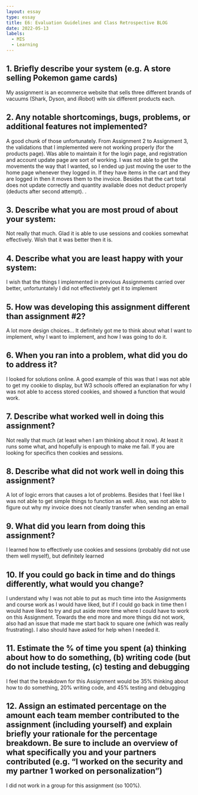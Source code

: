 ```yaml
---
layout: essay
type: essay
title: E6: Evaluation Guidelines and Class Retrospective BLOG
date: 2022-05-13
labels:
  - MIS
  - Learning
---
```

## 1. Briefly describe your system (e.g. A store selling Pokemon game cards)
My assignment is an ecommerce website that sells three different brands of vacuums (Shark, Dyson, and iRobot) with six different products each. 
## 2. Any notable shortcomings, bugs, problems, or additional features not implemented?
A good chunk of those unfortunately.  From Assignment 2 to Assignment 3, the validations that I implemented were not working properly (for the products page). Was able to maintain it for the login page, and registration and account update page are sort of working. I was not able to get the movements the way that I wanted, so I ended up just moving the user to the home page whenever they logged in. If they have items in the cart and they are logged in then it moves them to the invoice. Besides that the cart total does not update correctly and quantity available does not deduct properly (deducts after second attempt). . 
## 3. Describe what you are most proud of about your system:
Not really that much. Glad it is able to use sessions and cookies somewhat effectively. Wish that it was better then it is.
## 4. Describe what you are least happy with your system:
I wish that the things I implemented in previous Assignments carried over better, unfortuntately I did not effectivetely get it to implement
## 5. How was developing this assignment different than assignment #2?
A lot more design choices... It definitely got me to think about what I want to implement, why I want to implement, and how I was going to do it.
## 6. When you ran into a problem, what did you do to address it?
I looked for solutions online. A good example of this was that I was not able to get my cookie to display, but W3 schools offered an explanation for why I was not able to access stored cookies, and showed a function that would work.
## 7. Describe what worked well in doing this assignment?
Not really that much (at least when I am thinking about it now). At least it runs some what, and hopefully is enpough to make me fail. If you are looking for specifics then cookies and sessions. 
## 8. Describe what did not work well in doing this assignment?
A lot of logic errors that causes a lot of problems. Besides that I feel like I was not able to get simple things to function as well. Also, was not able to figure out why my invoice does not cleanly transfer when sending an email
## 9. What did you learn from doing this assignment?
I learned how to effectively use cookies and sessions (probably did not use them well myself), but definitely learned
## 10. If you could go back in time and do things differently, what would you change?
I understand why I was not able to put as much time into the Assignments and course work as I would have liked, but if I could go back in time then I would have liked to try and put aside more time where I could have to work on this Assignment. Towards the end more and more things did not work, also had an issue that made me start back to square one (which was really frustrating). I also should have asked for help when I needed it. 
## 11. Estimate the % of time you spent (a) thinking about how to do something, (b) writing code (but do not include testing, (c) testing and debugging
I feel that the breakdown for this Assignment would be 35% thinking about how to do something, 20% writing code, and 45% testing and debugging
## 12. Assign an estimated percentage on the amount each team member contributed to the assignment (including yourself) and explain briefly your rationale for the percentage breakdown. Be sure to include an overview of what specifically you and your partners contributed (e.g. “I worked on the security and my partner 1 worked on personalization”)
I did not work in a group for this assignment (so 100%).
